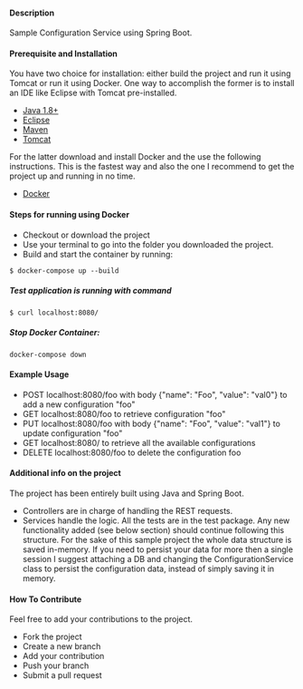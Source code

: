 #### Description

Sample Configuration Service using Spring Boot.


#### Prerequisite and Installation

You have two choice for installation: either build the project and run it using Tomcat or run it using Docker.
One way to accomplish the former is to install an IDE like Eclipse with Tomcat pre-installed.

* [Java 1.8+](https://www.java.com/it/download/)
* [Eclipse](https://www.eclipse.org)
* [Maven](http://maven.apache.org)
* [Tomcat](http://tomcat.apache.org)

For the latter download and install Docker and the use the following instructions. This is the fastest way and also the one I recommend to get the project up and running in no time.

* [Docker](https://www.docker.com/)

#### Steps for running using Docker

* Checkout or download the project
* Use your terminal to go into the folder you downloaded the project.
* Build and start the container by running:

```
$ docker-compose up --build
```

##### Test application is running with command

```
$ curl localhost:8080/
```


##### Stop Docker Container:
```
docker-compose down
```

#### Example Usage

* POST localhost:8080/foo with body {"name": "Foo", "value": "val0"} to add a new configuration "foo"
* GET localhost:8080/foo to retrieve configuration "foo"
* PUT localhost:8080/foo with body {"name": "Foo", "value": "val1"} to update configuration "foo"
* GET localhost:8080/ to retrieve all the available configurations
* DELETE localhost:8080/foo to delete the configuration foo

#### Additional info on the project
The project has been entirely built using Java and Spring Boot. 
* Controllers are in charge of handling the REST requests. 
* Services handle the logic.
All the tests are in the test package.
Any new functionality added (see below section) should continue following this structure.
For the sake of this sample project the whole data structure is saved in-memory. If you need to persist your data for more then a single session I suggest attaching a DB and changing the ConfigurationService class to persist the configuration data, instead of simply saving it in memory.


#### How To Contribute
Feel free to add your contributions to the project. 
* Fork the project
* Create a new branch
* Add your contribution
* Push your branch
* Submit a pull request
